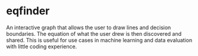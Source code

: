 # eqfinder
An interactive graph that allows the user to draw lines and decision boundaries. The equation of what the user drew is then discovered and shared. This is useful for use cases in machine learning and data evaluation with little coding experience.
